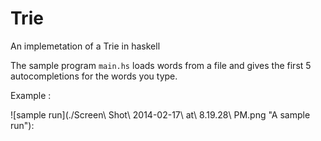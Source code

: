 Trie
====

An implemetation of a Trie in haskell

The sample program `main.hs` loads words from a file and gives the first 5 autocompletions for the words you type.

Example :

![sample run](./Screen\ Shot\ 2014-02-17\ at\ 8.19.28\ PM.png "A sample run"):
